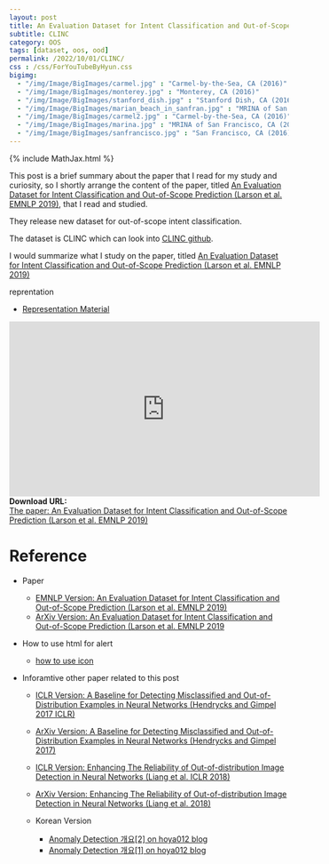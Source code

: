 ```yaml
---
layout: post
title: An Evaluation Dataset for Intent Classification and Out-of-Scope Prediction
subtitle: CLINC 
category: OOS
tags: [dataset, oos, ood]
permalink: /2022/10/01/CLINC/
css : /css/ForYouTubeByHyun.css
bigimg: 
  - "/img/Image/BigImages/carmel.jpg" : "Carmel-by-the-Sea, CA (2016)"
  - "/img/Image/BigImages/monterey.jpg" : "Monterey, CA (2016)"
  - "/img/Image/BigImages/stanford_dish.jpg" : "Stanford Dish, CA (2016)"
  - "/img/Image/BigImages/marian_beach_in_sanfran.jpg" : "MRINA of San Francisco, CA (2016)"
  - "/img/Image/BigImages/carmel2.jpg" : "Carmel-by-the-Sea, CA (2016)"
  - "/img/Image/BigImages/marina.jpg" : "MRINA of San Francisco, CA (2016)"
  - "/img/Image/BigImages/sanfrancisco.jpg" : "San Francisco, CA (2016)"
---
```


{% include MathJax.html %}

This post is a brief summary about the paper that I read for my study and curiosity, so I shortly arrange the content of the paper, titled [An Evaluation Dataset for Intent Classification and Out-of-Scope Prediction (Larson et al. EMNLP 2019)](https://aclanthology.org/D19-1131/), that I read and studied. 

They release new dataset for out-of-scope intent classification.

The dataset is CLINC which can look into [CLINC github](https://github.com/clinc/oos-eval).

I would summarize what I study on the paper, titled [An Evaluation Dataset for Intent Classification and Out-of-Scope Prediction (Larson et al. EMNLP 2019)](https://aclanthology.org/D19-1131/)

<div id="tutorial-section">

  <div id="tutorial-title">reprentation</div>

  <ul class="nav nav-pills">
    <li class="active"><a data-toggle="tab" href="#refrigerator">Representation Material</a></li>
  </ul>

  <div class="tab-content">
    <div id="refrigerator" class="tab-pane fade in active">
      <iframe width="560" height="315" src="https://www.slideshare.net/secret/bJN52wR6chSFk3" frameborder="0" allowfullscreen></iframe>
    </div>
</div>


<div class="alert alert-success" role="alert"><i class="fa fa-paperclip fa-lg"></i> <b>Download URL: </b><br>
  <a href="https://aclanthology.org/D19-1131/">The paper: An Evaluation Dataset for Intent Classification and Out-of-Scope Prediction (Larson et al. EMNLP 2019)</a>
</div>



# Reference 

- Paper 
  
  - [EMNLP Version: An Evaluation Dataset for Intent Classification and Out-of-Scope Prediction (Larson et al. EMNLP 2019)](https://aclanthology.org/D19-1131/)
  - [ArXiv Version: An Evaluation Dataset for Intent Classification and Out-of-Scope Prediction (Larson et al. EMNLP 2019](https://arxiv.org/abs/1909.02027)
 
- How to use html for alert
  - [how to use icon](http://idratherbewriting.com/documentation-theme-jekyll/mydoc_icons.html)

- Inforamtive other paper related to this post
  
  - [ICLR Version: A Baseline for Detecting Misclassified and Out-of-Distribution Examples in Neural Networks (Hendrycks and Gimpel 2017 ICLR)](https://openreview.net/forum?id=Hkg4TI9xl)
  - [ArXiv Version: A Baseline for Detecting Misclassified and Out-of-Distribution Examples in Neural Networks (Hendrycks and Gimpel 2017)](https://arxiv.org/abs/1610.02136)
  
  - [ICLR Version: Enhancing The Reliability of Out-of-distribution Image Detection in Neural Networks (Liang et al. ICLR 2018)](https://openreview.net/forum?id=H1VGkIxRZ)
  - [ArXiv Version: Enhancing The Reliability of Out-of-distribution Image Detection in Neural Networks (Liang et al. 2018)](https://arxiv.org/abs/1706.02690) 
  
  - Korean Version 
     - [Anomaly Detection 개요[2] on hoya012 blog](https://hoya012.github.io/blog/anomaly-detection-overview-2/)
     - [Anomaly Detection 개요[1] on hoya012 blog](https://hoya012.github.io/blog/anomaly-detection-overview-1/)
